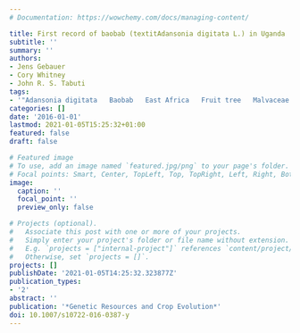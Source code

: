 ```yaml
---
# Documentation: https://wowchemy.com/docs/managing-content/

title: First record of baobab (textitAdansonia digitata L.) in Uganda
subtitle: ''
summary: ''
authors:
- Jens Gebauer
- Cory Whitney
- John R. S. Tabuti
tags:
- '"Adansonia digitata   Baobab   East Africa   Fruit tree   Malvaceae   Uganda"'
categories: []
date: '2016-01-01'
lastmod: 2021-01-05T15:25:32+01:00
featured: false
draft: false

# Featured image
# To use, add an image named `featured.jpg/png` to your page's folder.
# Focal points: Smart, Center, TopLeft, Top, TopRight, Left, Right, BottomLeft, Bottom, BottomRight.
image:
  caption: ''
  focal_point: ''
  preview_only: false

# Projects (optional).
#   Associate this post with one or more of your projects.
#   Simply enter your project's folder or file name without extension.
#   E.g. `projects = ["internal-project"]` references `content/project/deep-learning/index.md`.
#   Otherwise, set `projects = []`.
projects: []
publishDate: '2021-01-05T14:25:32.323877Z'
publication_types:
- '2'
abstract: ''
publication: '*Genetic Resources and Crop Evolution*'
doi: 10.1007/s10722-016-0387-y
---
```

